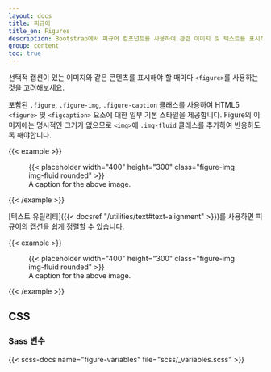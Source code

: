 ```yaml
---
layout: docs
title: 피규어
title_en: Figures
description: Bootstrap에서 피규어 컴포넌트를 사용하여 관련 이미지 및 텍스트를 표시하기 위한 문서 및 예시입니다.
group: content
toc: true
---
```


선택적 캡션이 있는 이미지와 같은 콘텐츠를 표시해야 할 때마다 `<figure>`를 사용하는 것을 고려해보세요.

포함된 `.figure`, `.figure-img`, `.figure-caption` 클래스를 사용하여 HTML5 `<figure>` 및 `<figcaption>` 요소에 대한 일부 기본 스타일을 제공합니다. Figure의 이미지에는 명시적인 크기가 없으므로 `<img>`에 `.img-fluid` 클래스를 추가하여 반응하도록 해야합니다.

{{< example >}}
<figure class="figure">
  {{< placeholder width="400" height="300" class="figure-img img-fluid rounded" >}}
  <figcaption class="figure-caption">A caption for the above image.</figcaption>
</figure>
{{< /example >}}

[텍스트 유틸리티]({{< docsref "/utilities/text#text-alignment" >}})를 사용하면 피규어의 캡션을 쉽게 정렬할 수 있습니다.

{{< example >}}
<figure class="figure">
  {{< placeholder width="400" height="300" class="figure-img img-fluid rounded" >}}
  <figcaption class="figure-caption text-end">A caption for the above image.</figcaption>
</figure>
{{< /example >}}

## CSS

### Sass 변수

{{< scss-docs name="figure-variables" file="scss/_variables.scss" >}}
